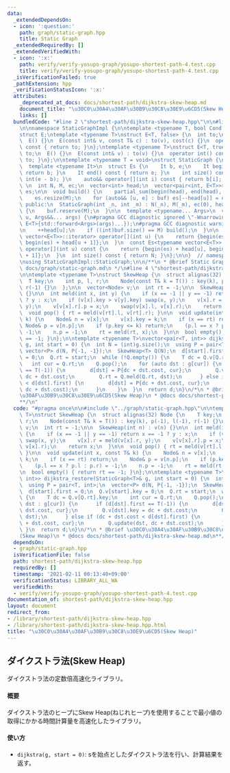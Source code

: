 ```yaml
---
data:
  _extendedDependsOn:
  - icon: ':question:'
    path: graph/static-graph.hpp
    title: Static Graph
  _extendedRequiredBy: []
  _extendedVerifiedWith:
  - icon: ':x:'
    path: verify/verify-yosupo-graph/yosupo-shortest-path-4.test.cpp
    title: verify/verify-yosupo-graph/yosupo-shortest-path-4.test.cpp
  _isVerificationFailed: true
  _pathExtension: hpp
  _verificationStatusIcon: ':x:'
  attributes:
    _deprecated_at_docs: docs/shortest-path/dijkstra-skew-heap.md
    document_title: "\u30C0\u30A4\u30AF\u30B9\u30C8\u30E9\u6CD5(Skew Heap)"
    links: []
  bundledCode: "#line 2 \"shortest-path/dijkstra-skew-heap.hpp\"\n\n#line 2 \"graph/static-graph.hpp\"\
    \n\nnamespace StaticGraphImpl {\n\ntemplate <typename T, bool Cond = is_void<T>::value>\n\
    struct E;\ntemplate <typename T>\nstruct E<T, false> {\n  int to;\n  T cost;\n\
    \  E() {}\n  E(const int& v, const T& c) : to(v), cost(c) {}\n  operator int()\
    \ const { return to; }\n};\ntemplate <typename T>\nstruct E<T, true> {\n  int\
    \ to;\n  E() {}\n  E(const int& v) : to(v) {}\n  operator int() const { return\
    \ to; }\n};\n\ntemplate <typename T = void>\nstruct StaticGraph {\n private:\n\
    \  template <typename It>\n  struct Es {\n    It b, e;\n    It begin() const {\
    \ return b; }\n    It end() const { return e; }\n    int size() const { return\
    \ int(e - b); }\n    auto&& operator[](int i) const { return b[i]; }\n  };\n \
    \ \n  int N, M, ec;\n  vector<int> head;\n  vector<pair<int, E<T>>> buf;\n  vector<E<T>>\
    \ es;\n\n  void build() {\n    partial_sum(begin(head), end(head), begin(head));\n\
    \    es.resize(M);\n    for (auto&& [u, e] : buf) es[--head[u]] = e;\n  }\n\n\
    \ public:\n  StaticGraph(int _n, int _m) : N(_n), M(_m), ec(0), head(N + 1, 0)\
    \ {\n    buf.reserve(M);\n  }\n\n  template <typename... Args>\n  void add_edge(int\
    \ u, Args&&... args) {\n#pragma GCC diagnostic ignored \"-Wnarrowing\"\n    buf.emplace_back(u,\
    \ E<T>{std::forward<Args>(args)...});\n#pragma GCC diagnostic warning \"-Wnarrowing\"\
    \n    ++head[u];\n    if ((int)buf.size() == M) build();\n  }\n\n  Es<typename\
    \ vector<E<T>>::iterator> operator[](int u) {\n    return {begin(es) + head[u],\
    \ begin(es) + head[u + 1]};\n  }\n  const Es<typename vector<E<T>>::const_iterator>\
    \ operator[](int u) const {\n    return {begin(es) + head[u], begin(es) + head[u\
    \ + 1]};\n  }\n  int size() const { return N; }\n};\n\n}  // namespace StaticGraphImpl\n\
    \nusing StaticGraphImpl::StaticGraph;\n\n/**\n * @brief Static Graph\n * @docs\
    \ docs/graph/static-graph.md\n */\n#line 4 \"shortest-path/dijkstra-skew-heap.hpp\"\
    \n\ntemplate <typename T>\nstruct SkewHeap {\n  struct alignas(32) Node {\n  \
    \  T key;\n    int p, l, r;\n    Node(const T& k = T()) : key(k), p(-1), l(-1),\
    \ r(-1) {}\n  };\n\n  vector<Node> v;\n  int rt = -1;\n\n  SkewHeap(int n) : v(n)\
    \ {}\n\n  int meld(int x, int y) {\n    if (x == -1 || y == -1) return x == -1\
    \ ? y : x;\n    if (v[x].key > v[y].key) swap(x, y);\n    v[x].r = meld(v[x].r,\
    \ y);\n    v[v[x].r].p = x;\n    swap(v[x].l, v[x].r);\n    return x;\n  }\n\n\
    \  void pop() { rt = meld(v[rt].l, v[rt].r); }\n\n  void update(int x, const T&\
    \ k) {\n    Node& n = v[x];\n    v[x].key = k;\n    if (x == rt) return;\n   \
    \ Node& p = v[n.p];\n    if (p.key <= k) return;\n    (p.l == x ? p.l : p.r) =\
    \ -1;\n    n.p = -1;\n    rt = meld(rt, x);\n  }\n\n  bool empty() { return rt\
    \ == -1; }\n};\n\ntemplate <typename T>\nvector<pair<T, int>> dijkstra_restore(StaticGraph<T>&\
    \ g, int start = 0) {\n  int N = (int)g.size();\n  using P = pair<T, int>;\n \
    \ vector<P> d(N, P{-1, -1});\n  SkewHeap<T> Q(N);\n  d[start].first = 0;\n  Q.v[start].key\
    \ = 0;\n  Q.rt = start;\n  while (!Q.empty()) {\n    T dc = Q.v[Q.rt].key;\n \
    \   int cur = Q.rt;\n    Q.pop();\n    for (auto dst : g[cur]) {\n      if (d[dst].first\
    \ == T(-1)) {\n        d[dst] = P{dc + dst.cost, cur};\n        Q.v[dst].key =\
    \ dc + dst.cost;\n        Q.rt = Q.meld(Q.rt, dst);\n      } else if (dc + dst.cost\
    \ < d[dst].first) {\n        d[dst] = P{dc + dst.cost, cur};\n        Q.update(dst,\
    \ dc + dst.cost);\n      }\n    }\n  }\n  return d;\n}\n/*\n * @brief \u30C0\u30A4\
    \u30AF\u30B9\u30C8\u30E9\u6CD5(Skew Heap)\n * @docs docs/shortest-path/dijkstra-skew-heap.md\n\
    **/\n"
  code: "#pragma once\n\n#include \"../graph/static-graph.hpp\"\n\ntemplate <typename\
    \ T>\nstruct SkewHeap {\n  struct alignas(32) Node {\n    T key;\n    int p, l,\
    \ r;\n    Node(const T& k = T()) : key(k), p(-1), l(-1), r(-1) {}\n  };\n\n  vector<Node>\
    \ v;\n  int rt = -1;\n\n  SkewHeap(int n) : v(n) {}\n\n  int meld(int x, int y)\
    \ {\n    if (x == -1 || y == -1) return x == -1 ? y : x;\n    if (v[x].key > v[y].key)\
    \ swap(x, y);\n    v[x].r = meld(v[x].r, y);\n    v[v[x].r].p = x;\n    swap(v[x].l,\
    \ v[x].r);\n    return x;\n  }\n\n  void pop() { rt = meld(v[rt].l, v[rt].r);\
    \ }\n\n  void update(int x, const T& k) {\n    Node& n = v[x];\n    v[x].key =\
    \ k;\n    if (x == rt) return;\n    Node& p = v[n.p];\n    if (p.key <= k) return;\n\
    \    (p.l == x ? p.l : p.r) = -1;\n    n.p = -1;\n    rt = meld(rt, x);\n  }\n\
    \n  bool empty() { return rt == -1; }\n};\n\ntemplate <typename T>\nvector<pair<T,\
    \ int>> dijkstra_restore(StaticGraph<T>& g, int start = 0) {\n  int N = (int)g.size();\n\
    \  using P = pair<T, int>;\n  vector<P> d(N, P{-1, -1});\n  SkewHeap<T> Q(N);\n\
    \  d[start].first = 0;\n  Q.v[start].key = 0;\n  Q.rt = start;\n  while (!Q.empty())\
    \ {\n    T dc = Q.v[Q.rt].key;\n    int cur = Q.rt;\n    Q.pop();\n    for (auto\
    \ dst : g[cur]) {\n      if (d[dst].first == T(-1)) {\n        d[dst] = P{dc +\
    \ dst.cost, cur};\n        Q.v[dst].key = dc + dst.cost;\n        Q.rt = Q.meld(Q.rt,\
    \ dst);\n      } else if (dc + dst.cost < d[dst].first) {\n        d[dst] = P{dc\
    \ + dst.cost, cur};\n        Q.update(dst, dc + dst.cost);\n      }\n    }\n \
    \ }\n  return d;\n}\n/*\n * @brief \u30C0\u30A4\u30AF\u30B9\u30C8\u30E9\u6CD5\
    (Skew Heap)\n * @docs docs/shortest-path/dijkstra-skew-heap.md\n**/\n"
  dependsOn:
  - graph/static-graph.hpp
  isVerificationFile: false
  path: shortest-path/dijkstra-skew-heap.hpp
  requiredBy: []
  timestamp: '2021-02-11 00:13:40+09:00'
  verificationStatus: LIBRARY_ALL_WA
  verifiedWith:
  - verify/verify-yosupo-graph/yosupo-shortest-path-4.test.cpp
documentation_of: shortest-path/dijkstra-skew-heap.hpp
layout: document
redirect_from:
- /library/shortest-path/dijkstra-skew-heap.hpp
- /library/shortest-path/dijkstra-skew-heap.hpp.html
title: "\u30C0\u30A4\u30AF\u30B9\u30C8\u30E9\u6CD5(Skew Heap)"
---
```

## ダイクストラ法(Skew Heap)

ダイクストラ法の定数倍高速化ライブラリ。

#### 概要

ダイクストラ法のヒープにSkew Heap(ねじれヒープ)を使用することで最小値の取得にかかる時間計算量を高速化したライブラリ。

#### 使い方

- `dijkstra(g, start = 0)`: sを始点としたダイクストラ法を行い、計算結果を返す。
